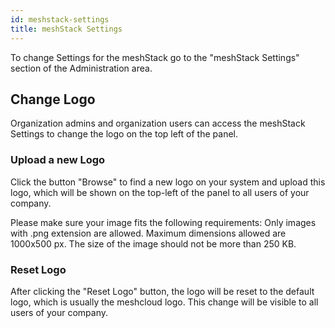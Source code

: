 ```yaml
---
id: meshstack-settings
title: meshStack Settings
---
```


To change Settings for the meshStack go to the "meshStack Settings" section of the Administration area.

## Change Logo

Organization admins and organization users can access the meshStack Settings to change the logo on the top left of the panel.

### Upload a new Logo

Click the button "Browse" to find a new logo on your system and upload this logo, which will be shown on the top-left of the panel to all users of your company.

Please make sure your image fits the following requirements:
Only images with .png extension are allowed.
Maximum dimensions allowed are 1000x500 px.
The size of the image should not be more than 250 KB.

### Reset Logo

After clicking the "Reset Logo" button, the logo will be reset to the default logo, which is usually the meshcloud logo.
This change will be visible to all users of your company.
